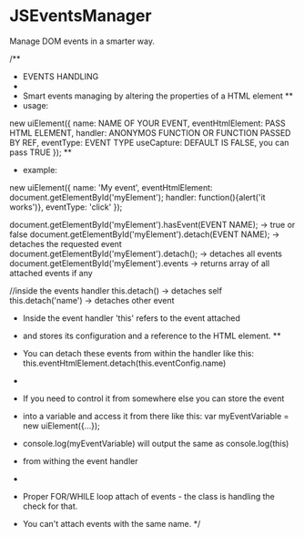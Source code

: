 # JSEventsManager
Manage DOM events in a smarter way.

/**
 * EVENTS HANDLING
 *
 * Smart events managing by altering the properties of a HTML element
 **
 * usage:

new uiElement({
	    name:               NAME OF YOUR EVENT,
	    eventHtmlElement:   PASS HTML ELEMENT,
	    handler:            ANONYMOS FUNCTION OR FUNCTION PASSED BY REF,
	    eventType:          EVENT TYPE
        useCapture:         DEFAULT IS FALSE, you can pass TRUE
    });
 **
 * example:

new uiElement({
	    name:               'My event',
	    eventHtmlElement:   document.getElementById('myElement');
	    handler:            function(){alert('it works')},
	    eventType:          'click'
    });

document.getElementById('myElement').hasEvent(EVENT NAME);  -> true or false
document.getElementById('myElement').detach(EVENT NAME);    -> detaches the requested event
document.getElementById('myElement').detach();              -> detaches all events
document.getElementById('myElement').events                 -> returns array of all attached events if any

//inside the events handler
this.detach()                                               -> detaches self
this.detach('name')                                         -> detaches other event

 * Inside the event handler 'this' refers to the event attached
 * and stores its configuration and a reference to the HTML element.
 **
 * You can detach these events from within the handler like this:
 this.eventHtmlElement.detach(this.eventConfig.name)

 *
 * If you need to control it from somewhere else you can store the event
 * into a variable and access it from there like this:
 var myEventVariable = new uiElement({...});

 * console.log(myEventVariable) will output the same as console.log(this)
 * from withing the event handler
 *
 * Proper FOR/WHILE loop attach of events - the class is handling the check for that.
 * You can't attach events with the same name.
 */